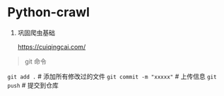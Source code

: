 # Python-crawl

1. 巩固爬虫基础

    https://cuiqingcai.com/


> git  命令

`git add .` # 添加所有修改过的文件
`git commit -m "xxxxx"` # 上传信息
`git push` # 提交到仓库
